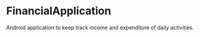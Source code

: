 # FinancialApplication
Android application to keep track income and expenditure of daily activities.
